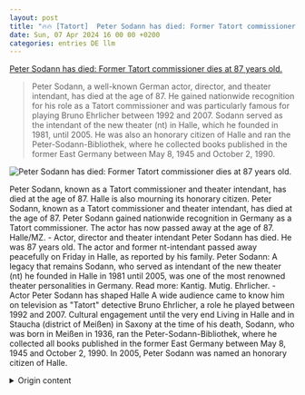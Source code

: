 ```yaml
---
layout: post
title: "🔥🔥 [Tatort]  Peter Sodann has died: Former Tatort commissioner dies at 87 years old."
date: Sun, 07 Apr 2024 16 00 00 +0200
categories: entries DE llm
---
```

[ Peter Sodann has died: Former Tatort commissioner dies at 87 years old.](https://www.mz.de/mitteldeutschland/kultur/peter-sodann-tot-tatort-kommissar-theaterintendant-halle-ehrenbuerger-kulturerbe-nachruf-3820457)

> Peter Sodann, a well-known German actor, director, and theater intendant, has died at the age of 87. He gained nationwide recognition for his role as a Tatort commissioner and was particularly famous for playing Bruno Ehrlicher between 1992 and 2007. Sodann served as the intendant of the new theater (nt) in Halle, which he founded in 1981, until 2005. He was also an honorary citizen of Halle and ran the Peter-Sodann-Bibliothek, where he collected books published in the former East Germany between May 8, 1945 and October 2, 1990.

![ Peter Sodann has died: Former Tatort commissioner dies at 87 years old.](https://bmg-images.forward-publishing.io/2024/04/07/eee8aa5f-315f-4c13-b80a-3599bdcbb1c2.jpeg?rect=0%2C0%2C4000%2C2250&w=1024)

 Peter Sodann, known as a Tatort commissioner and theater intendant, has died at the age of 87. Halle is also mourning its honorary citizen.
Peter Sodann, known as a Tatort commissioner and theater intendant, has died at the age of 87.
Peter Sodann gained nationwide recognition in Germany as a Tatort commissioner. The actor has now passed away at the age of 87.
Halle/MZ. - Actor, director and theater intendant Peter Sodann has died. He was 87 years old. The actor and former nt-intendant passed away peacefully on Friday in Halle, as reported by his family.
Peter Sodann: A legacy that remains
Sodann, who served as intendant of the new theater (nt) he founded in Halle in 1981 until 2005, was one of the most renowned theater personalities in Germany.
Read more: Kantig. Mutig. Ehrlicher. - Actor Peter Sodann has shaped Halle
A wide audience came to know him on television as "Tatort" detective Bruno Ehrlicher, a role he played between 1992 and 2007.
Cultural engagement until the very end
Living in Halle and in Staucha (district of Meißen) in Saxony at the time of his death, Sodann, who was born in Meißen in 1936, ran the Peter-Sodann-Bibliothek, where he collected all books published in the former East Germany between May 8, 1945 and October 2, 1990.
In 2005, Peter Sodann was named an honorary citizen of Halle.

<details>
  <summary>Origin content</summary>
  ---
layout: post
title: "🔥🔥 [Tatort] Peter Sodann ist tot: Ehemaliger Tatort-Komissar stirbt mit 87 Jahren"
date: Sun, 07 Apr 2024 16:00:00 +0200
categories: entries DE
---
[Peter Sodann ist tot: Ehemaliger Tatort-Komissar stirbt mit 87 Jahren](https://www.mz.de/mitteldeutschland/kultur/peter-sodann-tot-tatort-kommissar-theaterintendant-halle-ehrenbuerger-kulturerbe-nachruf-3820457)

![Peter Sodann ist tot: Ehemaliger Tatort-Komissar stirbt mit 87 Jahren](https://bmg-images.forward-publishing.io/2024/04/07/eee8aa5f-315f-4c13-b80a-3599bdcbb1c2.jpeg?rect=0%2C0%2C4000%2C2250&w=1024)

Peter Sodann, bekannt als Tatort-Kommissar und Theaterintendant, ist im Alter von 87 Jahren verstorben. Auch Halle trauert um seinen Ehrenbürger.

Peter Sodann, bekannt als Tatort-Kommissar und Theaterintendant, ist im Alter von 87 Jahren verstorben. Auch Halle trauert um seinen Ehrenbürger.

Peter Sodann wurde deutschlandweit bekannt als Tatort-Kommissar. Nun ist der Schauspieler mit 87 Jahren gestorben. .

Halle/MZ. - Der Schauspieler, Regisseur und Theaterintendant Peter Sodann ist tot. Er starb im Alter von 87 Jahren. Der Schauspieler und ehemalige nt-Intendant ist am Freitag in Halle friedlich eingeschlafen, wie die Familie mitteilte.

Peter Sodann: Ein Vermächtnis, das bleibt

Sodann, der bis 2005 als Intendant das von ihm 1981 in Halle gegründete neue theater (nt) in Halle führte, gehörte zu den namhaftesten Theater-Persönlichkeiten Deutschlands.

Lesen Sie auch: Kantig. Mutig. Ehrlicher. - Schauspieler Peter Sodann hat Halle geprägt

Einem breiten Publikum wurde er im Fernsehen als „Tatort“-Kommissar Bruno Ehrlicher bekannt, den er zwischen 1992 und 2007 spielte.

Kulturelles Engagement bis zuletzt

Zuletzt lebte Sodann, der 1936 in Meißen geboren wurde, in Halle und im sächsischen Staucha (Landkreis Meißen), wo er die Peter-Sodann-Bibliothek leitete, in der er alle Bücher sammelte, die zwischen dem 8. Mai 1945 und dem 2. Oktober 1990 im Osten Deutschlands erschienen waren.

Im Jahr 2005 war Peter Sodann zum Ehrenbürger von Halle ernannt worden.


</details>

